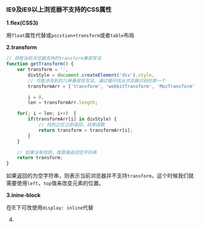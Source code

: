 ### IE9及IE9以上浏览器不支持的CSS属性

**1.flex(CSS3)**

用`float`属性代替或`poistion+transform`或者`table`布局

**2.transform**

```javascript
// 获取当前浏览器支持的transform兼容写法
function getTransform() {
    var transform = '',
        divStyle = document.createElement('div').style,
        // 可能涉及到的几种兼容性写法，通过循环找出浏览器识别的那一个
        transformArr = ['transform', 'webkitTransform', 'MozTransform', 'msTransform', 'OTransform'],

        i = 0,
        len = transformArr.length;

    for(; i < len; i++)  {
        if(transformArr[i] in divStyle) {
            // 找到之后立即返回，结束函数
            return transform = transformArr[i];
        }
    }

    // 如果没有找到，就直接返回空字符串
    return transform;
}
```

如果返回的为空字符串，则表示当前浏览器并不支持`transform`，这个时候我们就需要使用`left`，`top`值来改变元素的位置。

**3.inine-block**

在IE下可改使用`display: inline`代替

4.